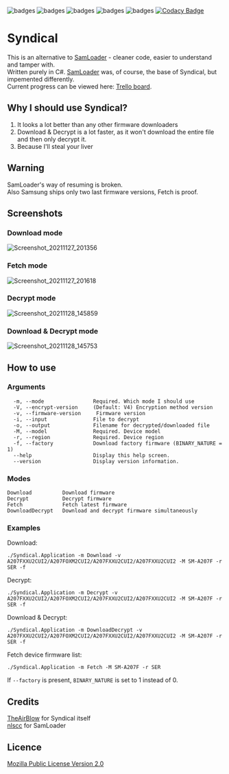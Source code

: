 ![badges](https://img.shields.io/github/contributors/TheAirBlow/Syndical.svg)
![badges](https://img.shields.io/github/forks/TheAirBlow/Syndical.svg)
![badges](https://img.shields.io/github/stars/TheAirBlow/Syndical.svg)
![badges](https://img.shields.io/github/issues/TheAirBlow/Syndical.svg)
![badges](https://github.com/TheAirBlow/Syndical/actions/workflows/build.yml/badge.svg)
[![Codacy Badge](https://app.codacy.com/project/badge/Grade/4cf0cbd38c014349a3612c43711279ce)](https://www.codacy.com/gh/TheAirBlow/Syndical/dashboard?utm_source=github.com&amp;utm_medium=referral&amp;utm_content=TheAirBlow/Syndical&amp;utm_campaign=Badge_Grade)
# Syndical
This is an alternative to [SamLoader](https://github.com/nlscc/samloader) - cleaner code, easier to understand and tamper with. \
Written purely in C#. [SamLoader](https://github.com/nlscc/samloader) was, of course, the base of Syndical, but impemented differently. \
Current progress can be viewed here: [Trello board](https://trello.com/b/3kekg3El/syndical).

## Why I should use Syndical?
1) It looks a lot better than any other firmware downloaders
2) Download & Decrypt is a lot faster, as it won't download the entire file and then only decrypt it.
3) Because I'll steal your liver 

## Warning
SamLoader's way of resuming is broken. \
Also Samsung ships only two last firmware versions, Fetch is proof.

## Screenshots
### Download mode
![Screenshot_20211127_201356](https://user-images.githubusercontent.com/68467762/143686936-bea4fc37-76ba-4050-a7dc-89dda131abeb.png)
### Fetch mode
![Screenshot_20211127_201618](https://user-images.githubusercontent.com/68467762/143686992-f2bcc648-7538-44eb-acb0-c4f1ba5e5446.png)
### Decrypt mode
![Screenshot_20211128_145859](https://user-images.githubusercontent.com/68467762/143763448-214d8ff9-05d1-497f-bc46-13cc8ffd5b7b.png)
### Download & Decrypt mode
![Screenshot_20211128_145753](https://user-images.githubusercontent.com/68467762/143763417-260fc681-dca5-4fb4-9252-527e780ecfd7.png)

## How to use
### Arguments
```
  -m, --mode                Required. Which mode I should use
  -V, --encrypt-version     (Default: V4) Encryption method version
  -v, --firmware-version     Firmware version
  -i, --input               File to decrypt
  -o, --output              Filename for decrypted/downloaded file
  -M, --model               Required. Device model
  -r, --region              Required. Device region
  -f, --factory             Download factory firmware (BINARY_NATURE = 1)
  --help                    Display this help screen.
  --version                 Display version information.
```
### Modes
```
Download          Download firmware
Decrypt           Decrypt firmware
Fetch             Fetch latest firmware
DownloadDecrypt   Download and decrypt firmware simultaneously
```
### Examples
Download: 
```
./Syndical.Application -m Download -v A207FXXU2CUI2/A207FOXM2CUI2/A207FXXU2CUI2/A207FXXU2CUI2 -M SM-A207F -r SER -f
```
Decrypt: 
```
./Syndical.Application -m Decrypt -v A207FXXU2CUI2/A207FOXM2CUI2/A207FXXU2CUI2/A207FXXU2CUI2 -M SM-A207F -r SER -f
```
Download & Decrypt: 
```
./Syndical.Application -m DownloadDecrypt -v A207FXXU2CUI2/A207FOXM2CUI2/A207FXXU2CUI2/A207FXXU2CUI2 -M SM-A207F -r SER -f
```
Fetch device firmware list: 
```
./Syndical.Application -m Fetch -M SM-A207F -r SER
```
If `--factory` is present, `BINARY_NATURE` is set to 1 instead of 0. 

## Credits
[TheAirBlow](https://github.com/theairblow) for Syndical itself \
[nlscc](https://github.com/nlscc) for SamLoader

## Licence
[Mozilla Public License Version 2.0](https://github.com/TheAirBlow/Syndical/blob/main/LICENCE)
